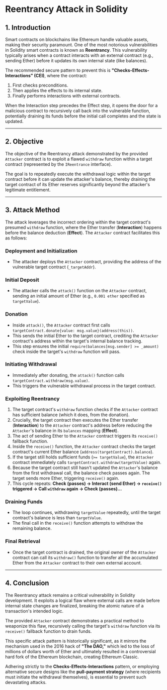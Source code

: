 # Reentrancy Attack in Solidity

## 1. Introduction

Smart contracts on blockchains like Ethereum handle valuable assets, making their security paramount. One of the most notorious vulnerabilities in Solidity smart contracts is known as **Reentrancy**. This vulnerability typically arises when a contract interacts with an external contract (e.g., sending Ether) before it updates its own internal state (like balances). 

The recommended secure pattern to prevent this is **"Checks-Effects-Interactions" (CEI)**, where the contract:
1. First checks preconditions.
2. Then applies the effects to its internal state.
3. Finally performs interactions with external contracts.

When the Interaction step precedes the Effect step, it opens the door for a malicious contract to recursively call back into the vulnerable function, potentially draining its funds before the initial call completes and the state is updated.

---

## 2. Objective

The objective of the Reentrancy attack demonstrated by the provided `Attacker` contract is to exploit a flawed `withdraw` function within a target contract (represented by the `IReentrance` interface). 

The goal is to repeatedly execute the withdrawal logic within the target contract before it can update the attacker's balance, thereby draining the target contract of its Ether reserves significantly beyond the attacker's legitimate entitlement.

---

## 3. Attack Method

The attack leverages the incorrect ordering within the target contract's presumed `withdraw` function, where the Ether transfer (**Interaction**) happens before the balance deduction (**Effect**). The `Attacker` contract facilitates this as follows:

### Deployment and Initialization
- The attacker deploys the `Attacker` contract, providing the address of the vulnerable target contract (`_targetAddr`).

### Initial Deposit
- The attacker calls the `attack()` function on the `Attacker` contract, sending an initial amount of Ether (e.g., `0.001 ether` specified as `targetValue`).

### Donation
- Inside `attack()`, the `Attacker` contract first calls `targetContract.donate{value: msg.value}(address(this))`. 
- This sends the initial Ether to the target contract, crediting the `Attacker` contract's address within the target's internal balance tracking. 
- This step ensures the initial `require(balances[msg.sender] >= _amount)` check inside the target's `withdraw` function will pass.

### Initiating Withdrawal
- Immediately after donating, the `attack()` function calls `targetContract.withdraw(msg.value)`. 
- This triggers the vulnerable withdrawal process in the target contract.

### Exploiting Reentrancy
1. The target contract's `withdraw` function checks if the `Attacker` contract has sufficient balance (which it does, from the donation).
2. Crucially, the target contract then executes the Ether transfer (**Interaction**) to the `Attacker` contract's address before reducing the `Attacker`'s balance in its `balances` mapping (**Effect**).
3. The act of sending Ether to the `Attacker` contract triggers its `receive()` fallback function.
4. Inside the `receive()` function, the `Attacker` contract checks the target contract's current Ether balance (`address(targetContract).balance`).
5. If the target still holds sufficient funds (`>= targetValue`), the `Attacker` contract immediately calls `targetContract.withdraw(targetValue)` again.
6. Because the target contract still hasn't updated the `Attacker`'s balance from the first withdrawal call, the balance check passes again. The target sends more Ether, triggering `receive()` again.
7. This cycle repeats: **Check (passes) -> Interact (send Ether) -> `receive()` triggered -> Call `withdraw` again -> Check (passes)...**

### Draining Funds
- The loop continues, withdrawing `targetValue` repeatedly, until the target contract's balance is less than `targetValue`. 
- The final call in the `receive()` function attempts to withdraw the remaining balance.

### Final Retrieval
- Once the target contract is drained, the original owner of the `Attacker` contract can call its `withdraw()` function to transfer all the accumulated Ether from the `Attacker` contract to their own external account.

---

## 4. Conclusion

The Reentrancy attack remains a critical vulnerability in Solidity development. It exploits a logical flaw where external calls are made before internal state changes are finalized, breaking the atomic nature of a transaction's intended logic. 

The provided `Attacker` contract demonstrates a practical method to weaponize this flaw, recursively calling the target's `withdraw` function via its `receive()` fallback function to drain funds.

This specific attack pattern is historically significant, as it mirrors the mechanism used in the 2016 hack of **"The DAO,"** which led to the loss of millions of dollars worth of Ether and ultimately resulted in a controversial hard fork of the Ethereum blockchain, creating Ethereum Classic. 

Adhering strictly to the **Checks-Effects-Interactions** pattern, or employing alternative secure designs like the **pull-payment strategy** (where recipients must initiate the withdrawal themselves), is essential to prevent such devastating attacks.